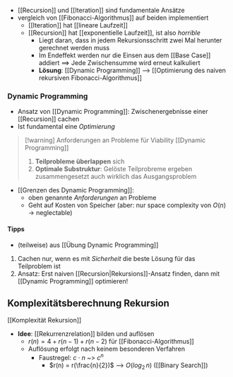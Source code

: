 - [[Recursion]] und [[Iteration]] sind fundamentale Ansätze
- vergleich von [[Fibonacci-Algorithmus]] auf beiden implementiert
	- [[Iteration]] hat [[lineare Laufzeit]]
	- [[Recursion]] hat [[exponentielle Laufzeit]], ist also _horrible_
		- Liegt daran, dass in jedem Rekursionsschritt zwei Mal herunter gerechnet werden muss
		- Im Endeffekt werden nur die Einsen aus dem [[Base Case]] addiert
			==> Jede Zwischensumme wird erneut kalkuliert
		- **Lösung**: [[Dynamic Programming]] --> [[Optimierung des naiven rekursiven Fibonacci-Algorithmus]]
### Dynamic Programming
- Ansatz von [[Dynamic Programming]]: Zwischenergebnisse einer [[Recursion]] cachen
- Ist fundamental eine _Optimierung_
> [!warning] Anforderungen an Probleme für Viability [[Dynamic Programming]]
> 1. **Teilprobleme überlappen** sich
> 2. **Optimale Substruktur**: Gelöste Teilprobreme ergeben zusammengesetzt auch wirklich das Ausgangsproblem 
- [[Grenzen des Dynamic Programming]]:
	- oben genannte _Anforderungen_ an Probleme
	- Geht auf Kosten von Speicher (aber: nur space complexity von $O(n)$ -> neglectable)
#### Tipps
- (teilweise) aus [[Übung Dynamic Programming]]
1. Cachen nur, wenn es mit _Sicherheit_ die beste Lösung für das Teilproblem ist
2. Ansatz: Erst naiven [[Recursion|Rekursions]]-Ansatz finden, dann mit [[Dynamic Programming]] optimieren! 

## Komplexitätsberechnung Rekursion
[[Komplexität Rekursion]]
- **Idee**: [[Rekurrenzrelation]] bilden und auflösen
	- $r(n) = 4 + r(n - 1) + r(n - 2)$ für [[Fibonacci-Algorithmus]]
	- Auflösung erfolgt nach keinem besonderen Verfahren
		- Faustregel: $c \cdot n$ ~> $c^{n}$  
			- $r(n) = r(\frac{n}{2})$ --> $O(log_{2}\, n)$ ([[Binary Search]])